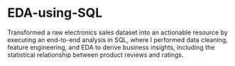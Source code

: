 # EDA-using-SQL
Transformed a raw electronics sales dataset into an actionable resource by executing an end-to-end analysis in SQL, where I performed data cleaning, feature engineering, and EDA to derive business insights, including the statistical relationship between product reviews and ratings.
